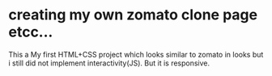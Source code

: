 # creating my own zomato clone page  etcc...
This a My first HTML+CSS project which looks similar to zomato in looks but i still did not implement interactivity(JS).
But it is responsive.
